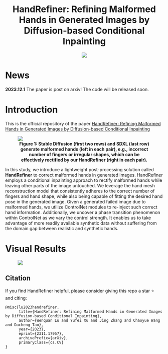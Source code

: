 <h1 align="center"> HandRefiner: Refining Malformed Hands in Generated Images by Diffusion-based Conditional Inpainting </h1>
<p align="center">
<a href="[https://arxiv.org/abs/2305.02034](https://arxiv.org/abs/2311.17957)"><img src="https://img.shields.io/badge/arXiv-Paper-<color>"></a>

# News

**2023.12.1**
The paper is post on arxiv! The code will be released soon.


# Introduction

This is the official repository of the paper <a href="https://arxiv.org/abs/2311.17957"> HandRefiner: Refining Malformed Hands in Generated Images by Diffusion-based Conditional Inpainting </a>

<figure>
<img src="Figs/banner.png">
<figcaption align = "center"><b>Figure 1: Stable Diffusion (first two rows) and SDXL (last row) generate malformed hands (left in each pair), e.g., incorrect
number of fingers or irregular shapes, which can be effectively rectified by our HandRefiner (right in each pair). 
 </b></figcaption>
</figure>

<p>

<p align="left"> 
In this study, we introduce a lightweight post-processing solution called <b>HandRefiner</b> to correct malformed hands in generated images. HandRefiner employs a conditional inpainting
approach to rectify malformed hands while leaving other
parts of the image untouched. We leverage the hand mesh
reconstruction model that consistently adheres to the correct number of fingers and hand shape, while also being
capable of fitting the desired hand pose in the generated
image. Given a generated failed image due to malformed
hands, we utilize ControlNet modules to re-inject such correct hand information. Additionally, we uncover a phase
transition phenomenon within ControlNet as we vary the
control strength. It enables us to take advantage of more
readily available synthetic data without suffering from the
domain gap between realistic and synthetic hands.

# Visual Results
<figure>
<img src="Figs/github_results.png">
</figure>

## Citation

If you find HandRefiner helpful, please consider giving this repo a star :star: and citing:

```
@misc{lu2023handrefiner,
      title={HandRefiner: Refining Malformed Hands in Generated Images by Diffusion-based Conditional Inpainting}, 
      author={Wenquan Lu and Yufei Xu and Jing Zhang and Chaoyue Wang and Dacheng Tao},
      year={2023},
      eprint={2311.17957},
      archivePrefix={arXiv},
      primaryClass={cs.CV}
}
```
